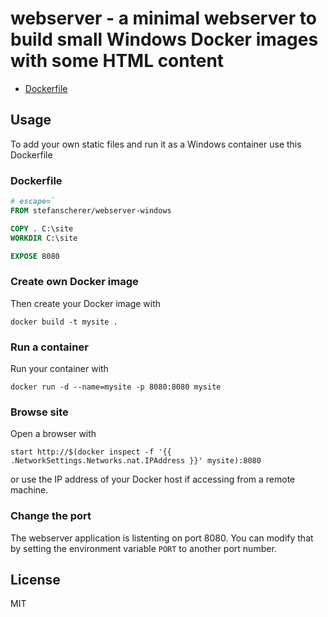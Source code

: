 # webserver - a minimal webserver to build small Windows Docker images with some HTML content

* [Dockerfile](https://github.com/StefanScherer/dockerfiles-windows/blob/master/webserver/Dockerfile)

## Usage

To add your own static files and run it as a Windows container use this Dockerfile

### Dockerfile

```Dockerfile
# escape=`
FROM stefanscherer/webserver-windows

COPY . C:\site
WORKDIR C:\site

EXPOSE 8080
```

### Create own Docker image

Then create your Docker image with

```
docker build -t mysite .
```

### Run a container

Run your container with

```
docker run -d --name=mysite -p 8080:8080 mysite
```

### Browse site

Open a browser with

```
start http://$(docker inspect -f '{{ .NetworkSettings.Networks.nat.IPAddress }}' mysite):8080
```

or use the IP address of your Docker host if accessing from a remote machine.

### Change the port

The webserver application is listenting on port 8080. You can modify that by setting the environment variable `PORT` to another port number.

## License
MIT
